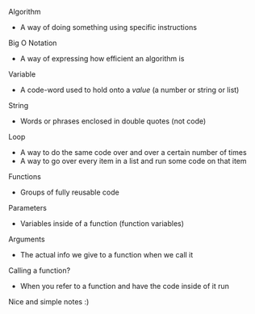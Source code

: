 Algorithm
- A way of doing something using specific instructions

Big O Notation
- A way of expressing how efficient an algorithm is

Variable
- A code-word used to hold onto a *value* (a number or string or list)

String
- Words or phrases enclosed in double quotes (not code)

Loop
- A way to do the same code over and over a certain number of times
- A way to go over every item in a list and run some code on that item

Functions
- Groups of fully reusable code

Parameters
- Variables inside of a function (function variables)

Arguments
- The actual info we give to a function when we call it

Calling a function?
- When you refer to a function and have the code inside of it run

Nice and simple notes :)